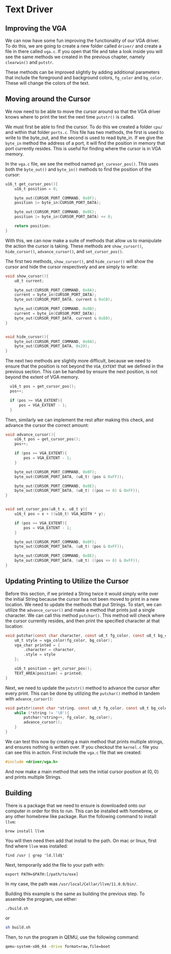 # Text Driver

## Improving the VGA

We can now have some fun improving the functionality of our VGA driver. To do this, we are going to create a new folder called `driver/` and create a file in there called `vga.c`. If you open that file and take a look inside you will see the same methods we created in the previous chapter, namely `clearwin()` and `putstr`.

These methods can be improved slightly by adding additional parameters that include the foreground and background colors, `fg_color` and `bg_color`. These will change the colors of the text.

## Moving around the Cursor

We now need to be able to move the cursor around so that the VGA driver knows where to print the text the next time `putstr()` is called.

We must first be able to find the cursor. To do this we created a folder `cpu/` and within that folder `ports.c`. This file has two methods, the first is used to write to the byte_out, and the second is used to read byte_in. If we give the `byte_in` method the address of a port, it will find the position in memory that port currently resides. This is useful for finding where the cursor is in VGA memory.

In the `vga.c` file, we see the method named `get_curesor_pos()`. This uses both the `byte_out()` and `byte_in()` methods to find the position of the cursor:

```c
u16_t get_cursor_pos(){
    u16_t position = 0;

    byte_out(CURSOR_PORT_COMMAND, 0x0F);
    position |= byte_in(CURSOR_PORT_DATA);

    byte_out(CURSOR_PORT_COMMAND, 0x0E);
    position |= byte_in(CURSOR_PORT_DATA) << 8;

    return position;
}
```

With this, we can now make a suite of methods that allow us to manipulate the action the cursor is taking. These methods are `show_cursor()`, `hide_cursor()`, `advance_cursor()`, and `set_cursor_pos()`.

The first two methods, `show_cursor()`, and `hide_cursor()` will show the cursor and hide the cursor respectively and are simply to write:

```c
void show_cursor(){
    u8_t current;

    byte_out(CURSOR_PORT_COMMAND, 0x0A);
    current = byte_in(CURSOR_PORT_DATA);
    byte_out(CURSOR_PORT_DATA, current & 0xC0);

    byte_out(CURSOR_PORT_COMMAND, 0x0B);
    current = byte_in(CURSOR_PORT_DATA);
    byte_out(CURSOR_PORT_DATA, current & 0xE0);
}


void hide_cursor(){
    byte_out(CURSOR_PORT_COMMAND, 0x0A);
    byte_out(CURSOR_PORT_DATA, 0x20);
}
```

The next two methods are slightly more difficult, because we need to ensure that the position is not beyond the `VGA_EXTENT` that we defined in the previous section. This can be handled by ensure the next position, is not beyond the extent of VGA memory.

```c
  u16_t pos = get_cursor_pos();
  pos++;

  if (pos >= VGA_EXTENT){
      pos = VGA_EXTENT - 1;
  }
```

Then, similarly we can implement the rest after making this check, and advance the cursor the correct amount:

```c
void advance_cursor(){
    u16_t pos = get_cursor_pos();
    pos++;

    if (pos >= VGA_EXTENT){
        pos = VGA_EXTENT - 1;
    }

    byte_out(CURSOR_PORT_COMMAND, 0x0F);
    byte_out(CURSOR_PORT_DATA, (u8_t) (pos & 0xFF));

    byte_out(CURSOR_PORT_COMMAND, 0x0E);
    byte_out(CURSOR_PORT_DATA, (u8_t) ((pos >> 8) & 0xFF));
}


void set_cursor_pos(u8_t x, u8_t y){
    u16_t pos = x + ((u16_t) VGA_WIDTH * y);

    if (pos >= VGA_EXTENT){
        pos = VGA_EXTENT - 1;
    }

    byte_out(CURSOR_PORT_COMMAND, 0x0F);
    byte_out(CURSOR_PORT_DATA, (u8_t) (pos & 0xFF));

    byte_out(CURSOR_PORT_COMMAND, 0x0E);
    byte_out(CURSOR_PORT_DATA, (u8_t) ((pos >> 8) & 0xFF));
}
```

## Updating Printing to Utilize the Cursor

Before this section, if we printed a String twice it would simply write over the initial String because the cursor has not been moved to print in a new location. We need to update the methods that put Strings. To start, we can utilize the `advance_cursor()` and make a method that prints just a single character. We can call this method `putchar()`. This method will check where the cursor currently resides, and then print the specified character at that location:

```c
void putchar(const char character, const u8_t fg_color, const u8_t bg_color){
    u8_t style = vga_color(fg_color, bg_color);
    vga_char printed = {
        .character = character,
        .style = style
    };

    u16_t position = get_cursor_pos();
    TEXT_AREA[position] = printed;
}
```

Next, we need to update the `putstr()` method to advance the cursor after every print. This can be done by utilizing the `putchar()` method in tandem with `advance_cursor()`:

```c
void putstr(const char *string, const u8_t fg_color, const u8_t bg_color){
    while (*string != '\0'){
        putchar(*string++, fg_color, bg_color);
        advance_cursor();
    }
}
```

We can test this now by creating a main method that prints multiple strings, and ensures nothing is written over. If you checkout the `kernel.c` file you can see this in action. First include the `vga.c` file that we created:

```c
#include <driver/vga.h>
```

And now make a main method that sets the initial cursor position at (0, 0) and prints multiple Strings.

## Building

There is a package that we need to ensure is downloaded onto our computer in order for this to run. This can be installed with homebrew, or any other homebrew like package. Run the following command to install `llvm`:

```
brew install llvm
```

You will then need then add that install to the path. On mac or linux, first find where `llvm` was installed:

```
find /usr | grep 'ld.lld$'
```

Next, temporarily add the file to your path with:

```
export PATH=$PATH:[/path/to/exe]
```

In my case, the path was `/usr/local/Cellar/llvm/11.0.0/bin/`.

Building this example is the same as building the previous step. To
assemble the program, use either:

```sh
./build.sh
```

or

```sh
sh build.sh
```

Then, to run the program in QEMU, use the following command:

```sh
qemu-system-x86_64 -drive format=raw,file=boot
```
